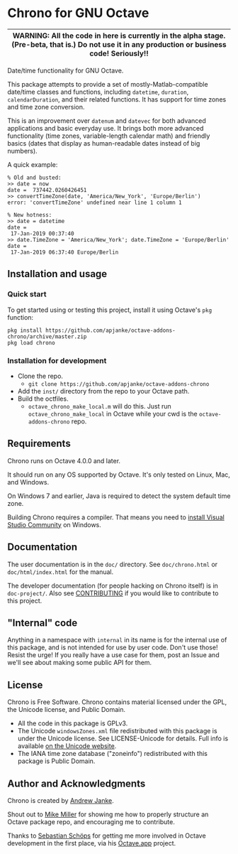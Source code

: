Chrono for GNU Octave
=====================

| WARNING: All the code in here is currently in the alpha stage. (Pre-beta, that is.) Do not use it in any production or business code! Seriously!! |
| ---- |

Date/time functionality for GNU Octave.

This package attempts to provide a set of mostly-Matlab-compatible date/time classes and functions, including `datetime`, `duration`, `calendarDuration`, and their related functions. It has support for time zones and time zone conversion.

This is an improvement over `datenum` and `datevec` for both advanced applications and basic everyday use. It brings both more advanced functionality (time zones, variable-length calendar math) and friendly basics (dates that display as human-readable dates instead of big numbers).

A quick example:

```
% Old and busted:
>> date = now
date =  737442.0260426451
>> convertTimeZone(date, 'America/New_York', 'Europe/Berlin')
error: 'convertTimeZone' undefined near line 1 column 1

% New hotness:
>> date = datetime
date =
 17-Jan-2019 00:37:40
>> date.TimeZone = 'America/New_York'; date.TimeZone = 'Europe/Berlin'
date =
 17-Jan-2019 06:37:40 Europe/Berlin
```

## Installation and usage

### Quick start

To get started using or testing this project, install it using Octave's `pkg` function:

```
pkg install https://github.com/apjanke/octave-addons-chrono/archive/master.zip
pkg load chrono
```

### Installation for development

* Clone the repo.
  * `git clone https://github.com/apjanke/octave-addons-chrono`
* Add the `inst/` directory from the repo to your Octave path.
* Build the octfiles.
  * `octave_chrono_make_local.m` will do this. Just run `octave_chrono_make_local` in Octave while your cwd is the `octave-addons-chrono` repo.

## Requirements

Chrono runs on Octave 4.0.0 and later.

It should run on any OS supported by Octave. It's only tested on Linux, Mac, and Windows.

On Windows 7 and earlier, Java is required to detect the system default time zone.

Building Chrono requires a compiler. That means you need to [install Visual Studio
Community](https://visualstudio.microsoft.com/downloads/) on Windows.

## Documentation

The user documentation is in the `doc/` directory. See `doc/chrono.html` or `doc/html/index.html` for
the manual.

The developer documentation (for people hacking on Chrono itself) is in `doc-project/`. Also see 
[CONTRIBUTING](CONTRIBUTING.md) if you would like to contribute to this project.

## "Internal" code

Anything in a namespace with `internal` in its name is for the internal use of this package, and is not intended for use by user code. Don't use those! Resist the urge! If you really have a use case for them, post an Issue and we'll see about making some public API for them.

## License

Chrono is Free Software. Chrono contains material licensed under the GPL, the Unicode license, and Public Domain.

* All the code in this package is GPLv3.
* The Unicode `windowsZones.xml` file redistributed with this package is under the Unicode license. See LICENSE-Unicode for details. Full info is available [on the Unicode website](http://www.unicode.org/copyright.html).
* The IANA time zone database ("zoneinfo") redistributed with this package is Public Domain.

## Author and Acknowledgments

Chrono is created by [Andrew Janke](https://apjanke.net).

Shout out to [Mike Miller](https://mtmxr.com/) for showing me how to properly structure an Octave package repo, and encouraging me to contribute.

Thanks to [Sebastian Schöps](https://github.com/schoeps) for getting me more involved in Octave development in the first place, via his [Octave.app](https://octave-app.org) project.
